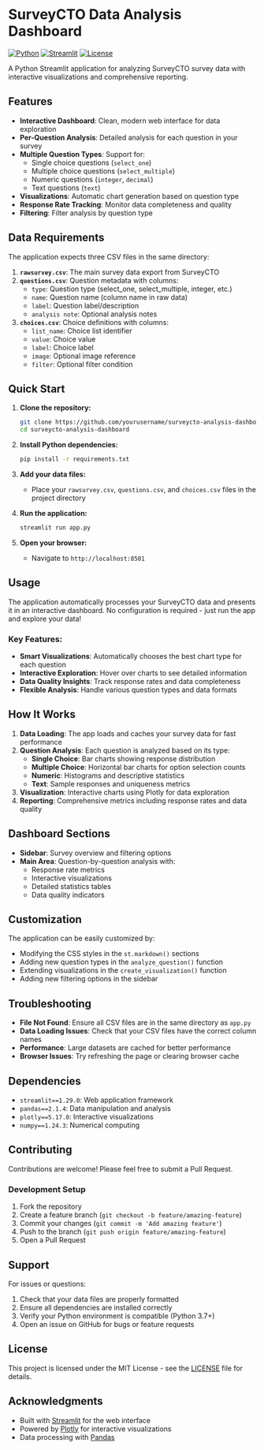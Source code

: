 # SurveyCTO Data Analysis Dashboard

[![Python](https://img.shields.io/badge/Python-3.7+-blue.svg)](https://www.python.org/downloads/)
[![Streamlit](https://img.shields.io/badge/Streamlit-1.29.0-red.svg)](https://streamlit.io/)
[![License](https://img.shields.io/badge/License-MIT-green.svg)](LICENSE)

A Python Streamlit application for analyzing SurveyCTO survey data with interactive visualizations and comprehensive reporting.

## Features

- **Interactive Dashboard**: Clean, modern web interface for data exploration
- **Per-Question Analysis**: Detailed analysis for each question in your survey
- **Multiple Question Types**: Support for:
  - Single choice questions (`select_one`)
  - Multiple choice questions (`select_multiple`)
  - Numeric questions (`integer`, `decimal`)
  - Text questions (`text`)
- **Visualizations**: Automatic chart generation based on question type
- **Response Rate Tracking**: Monitor data completeness and quality
- **Filtering**: Filter analysis by question type

## Data Requirements

The application expects three CSV files in the same directory:

1. **`rawsurvey.csv`**: The main survey data export from SurveyCTO
2. **`questions.csv`**: Question metadata with columns:
   - `type`: Question type (select_one, select_multiple, integer, etc.)
   - `name`: Question name (column name in raw data)
   - `label`: Question label/description
   - `analysis note`: Optional analysis notes
3. **`choices.csv`**: Choice definitions with columns:
   - `list_name`: Choice list identifier
   - `value`: Choice value
   - `label`: Choice label
   - `image`: Optional image reference
   - `filter`: Optional filter condition

## Quick Start

1. **Clone the repository:**
   ```bash
   git clone https://github.com/yourusername/surveycto-analysis-dashboard.git
   cd surveycto-analysis-dashboard
   ```

2. **Install Python dependencies:**
   ```bash
   pip install -r requirements.txt
   ```

3. **Add your data files:**
   - Place your `rawsurvey.csv`, `questions.csv`, and `choices.csv` files in the project directory

4. **Run the application:**
   ```bash
   streamlit run app.py
   ```

5. **Open your browser:**
   - Navigate to `http://localhost:8501`

## Usage

The application automatically processes your SurveyCTO data and presents it in an interactive dashboard. No configuration is required - just run the app and explore your data!

### Key Features:
- **Smart Visualizations**: Automatically chooses the best chart type for each question
- **Interactive Exploration**: Hover over charts to see detailed information
- **Data Quality Insights**: Track response rates and data completeness
- **Flexible Analysis**: Handle various question types and data formats

## How It Works

1. **Data Loading**: The app loads and caches your survey data for fast performance
2. **Question Analysis**: Each question is analyzed based on its type:
   - **Single Choice**: Bar charts showing response distribution
   - **Multiple Choice**: Horizontal bar charts for option selection counts
   - **Numeric**: Histograms and descriptive statistics
   - **Text**: Sample responses and uniqueness metrics
3. **Visualization**: Interactive charts using Plotly for data exploration
4. **Reporting**: Comprehensive metrics including response rates and data quality

## Dashboard Sections

- **Sidebar**: Survey overview and filtering options
- **Main Area**: Question-by-question analysis with:
  - Response rate metrics
  - Interactive visualizations
  - Detailed statistics tables
  - Data quality indicators

## Customization

The application can be easily customized by:
- Modifying the CSS styles in the `st.markdown()` sections
- Adding new question types in the `analyze_question()` function
- Extending visualizations in the `create_visualization()` function
- Adding new filtering options in the sidebar

## Troubleshooting

- **File Not Found**: Ensure all CSV files are in the same directory as `app.py`
- **Data Loading Issues**: Check that your CSV files have the correct column names
- **Performance**: Large datasets are cached for better performance
- **Browser Issues**: Try refreshing the page or clearing browser cache

## Dependencies

- `streamlit==1.29.0`: Web application framework
- `pandas==2.1.4`: Data manipulation and analysis
- `plotly==5.17.0`: Interactive visualizations
- `numpy==1.24.3`: Numerical computing

## Contributing

Contributions are welcome! Please feel free to submit a Pull Request.

### Development Setup
1. Fork the repository
2. Create a feature branch (`git checkout -b feature/amazing-feature`)
3. Commit your changes (`git commit -m 'Add amazing feature'`)
4. Push to the branch (`git push origin feature/amazing-feature`)
5. Open a Pull Request

## Support

For issues or questions:
1. Check that your data files are properly formatted
2. Ensure all dependencies are installed correctly
3. Verify your Python environment is compatible (Python 3.7+)
4. Open an issue on GitHub for bugs or feature requests

## License

This project is licensed under the MIT License - see the [LICENSE](LICENSE) file for details.

## Acknowledgments

- Built with [Streamlit](https://streamlit.io/) for the web interface
- Powered by [Plotly](https://plotly.com/) for interactive visualizations
- Data processing with [Pandas](https://pandas.pydata.org/)
